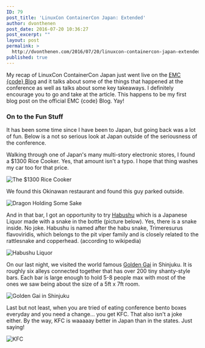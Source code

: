 ```yaml
---
ID: 79
post_title: 'LinuxCon ContainerCon Japan: Extended'
author: dvonthenen
post_date: 2016-07-20 10:36:27
post_excerpt: ""
layout: post
permalink: >
  http://dvonthenen.com/2016/07/20/linuxcon-containercon-japan-extended/
published: true
---
```

My recap of LinuxCon ContainerCon Japan just went live on the [EMC {code} Blog][1] and it talks about some of the things that happened at the conference as well as talks about some key takeaways. I definitely encourage you to go and take at the article. This happens to be my first blog post on the official EMC {code} Blog. Yay!

### On to the Fun Stuff

It has been some time since I have been to Japan, but going back was a lot of fun. Below is a not so serious look at Japan outside of the seriousness of the conference.

Walking through one of Japan's many multi-story electronic stores, I found a $1300 Rice Cooker. Yes, that amount isn't a typo. I hope that thing washes my car too for that price.

![The $1300 Rice Cooker][2]

We found this Okinawan restaurant and found this guy parked outside.

![Dragon Holding Some Sake][3]

And in that bar, I got an opportunity to try [Habushu][4] which is a Japanese Liquor made with a snake in the bottle (picture below). Yes, there is a snake inside. No joke. Habushu is named after the habu snake, Trimeresurus flavoviridis, which belongs to the pit viper family and is closely related to the rattlesnake and copperhead. (according to wikipedia)

![Habushu Liquor][5]

On our last night, we visited the world famous [Golden Gai][6] in Shinjuku. It is roughly six alleys connected together that has over 200 tiny shanty-style bars. Each bar is large enough to hold 5-8 people max with most of the ones we saw being about the size of a 5ft x 7ft room.

![Golden Gai in Shinjuku][7]

Last but not least, when you are tried of eating conference bento boxes everyday and you need a change... you get KFC. That also isn't a joke either. By the way, KFC is waaaaay better in Japan than in the states. Just saying!

![KFC][8]

 [1]: https://blog.emccode.com/2016/07/20/linuxcon-japan-wrap-up/
 [2]: https://raw.githubusercontent.com/dvonthenen/blog/master/images/ricecooker.jpg
 [3]: https://raw.githubusercontent.com/dvonthenen/blog/master/images/okinawanbar.jpg
 [4]: https://en.wikipedia.org/wiki/Habushu
 [5]: https://raw.githubusercontent.com/dvonthenen/blog/master/images/snakewine.jpg
 [6]: https://en.wikipedia.org/wiki/Shinjuku_Golden_Gai
 [7]: https://raw.githubusercontent.com/dvonthenen/blog/master/images/goldengai.jpg
 [8]: https://raw.githubusercontent.com/dvonthenen/blog/master/images/kfc.jpg